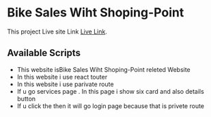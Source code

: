 # Bike Sales Wiht Shoping-Point

This project Live site Link [Live Link](https://medical-and-healthcare.web.app/).

## Available Scripts

<ul>
<li>This website isBike Sales Wiht Shoping-Point releted Website</li>
<li>In this website i use react touter</li>
<li>In this website i use parivate route</li>
<li>If u go services page . In this page i show six card and also details button</li>
<li>If u click the then it will go login page because that is privete route </li>
</ul>
